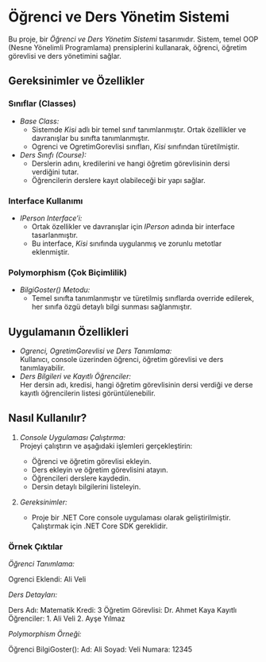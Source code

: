 # Öğrenci ve Ders Yönetim Sistemi

Bu proje, bir *Öğrenci ve Ders Yönetim Sistemi* tasarımıdır. Sistem, temel OOP (Nesne Yönelimli Programlama) prensiplerini kullanarak, öğrenci, öğretim görevlisi ve ders yönetimini sağlar. 

## Gereksinimler ve Özellikler

### Sınıflar (Classes)
- *Base Class:*  
  - Sistemde *Kisi* adlı bir temel sınıf tanımlanmıştır. Ortak özellikler ve davranışlar bu sınıfta tanımlanmıştır.
  - Ogrenci ve OgretimGorevlisi sınıfları, *Kisi* sınıfından türetilmiştir.
- *Ders Sınıfı (Course):*
  - Derslerin adını, kredilerini ve hangi öğretim görevlisinin dersi verdiğini tutar.
  - Öğrencilerin derslere kayıt olabileceği bir yapı sağlar.

### Interface Kullanımı
- *IPerson Interface’i:*  
  - Ortak özellikler ve davranışlar için *IPerson* adında bir interface tasarlanmıştır.
  - Bu interface, *Kisi* sınıfında uygulanmış ve zorunlu metotlar eklenmiştir.

### Polymorphism (Çok Biçimlilik)
- *BilgiGoster() Metodu:*  
  - Temel sınıfta tanımlanmıştır ve türetilmiş sınıflarda override edilerek, her sınıfa özgü detaylı bilgi sunması sağlanmıştır.

## Uygulamanın Özellikleri
- *Ogrenci, OgretimGorevlisi ve Ders Tanımlama:*  
  Kullanıcı, console üzerinden öğrenci, öğretim görevlisi ve ders tanımlayabilir.
- *Ders Bilgileri ve Kayıtlı Öğrenciler:*  
  Her dersin adı, kredisi, hangi öğretim görevlisinin dersi verdiği ve derse kayıtlı öğrencilerin listesi görüntülenebilir.

## Nasıl Kullanılır?
1. *Console Uygulaması Çalıştırma:*  
   Projeyi çalıştırın ve aşağıdaki işlemleri gerçekleştirin:
   - Öğrenci ve öğretim görevlisi ekleyin.
   - Ders ekleyin ve öğretim görevlisini atayın.
   - Öğrencileri derslere kaydedin.
   - Dersin detaylı bilgilerini listeleyin.
   
2. *Gereksinimler:*  
   - Proje bir .NET Core console uygulaması olarak geliştirilmiştir. Çalıştırmak için .NET Core SDK gereklidir.

### Örnek Çıktılar
*Öğrenci Tanımlama:*

Ogrenci Eklendi: Ali Veli

*Ders Detayları:*

Ders Adı: Matematik
Kredi: 3
Öğretim Görevlisi: Dr. Ahmet Kaya
Kayıtlı Öğrenciler:
	1.	Ali Veli
	2.	Ayşe Yılmaz

*Polymorphism Örneği:*

Öğrenci BilgiGoster():
Ad: Ali
Soyad: Veli
Numara: 12345
